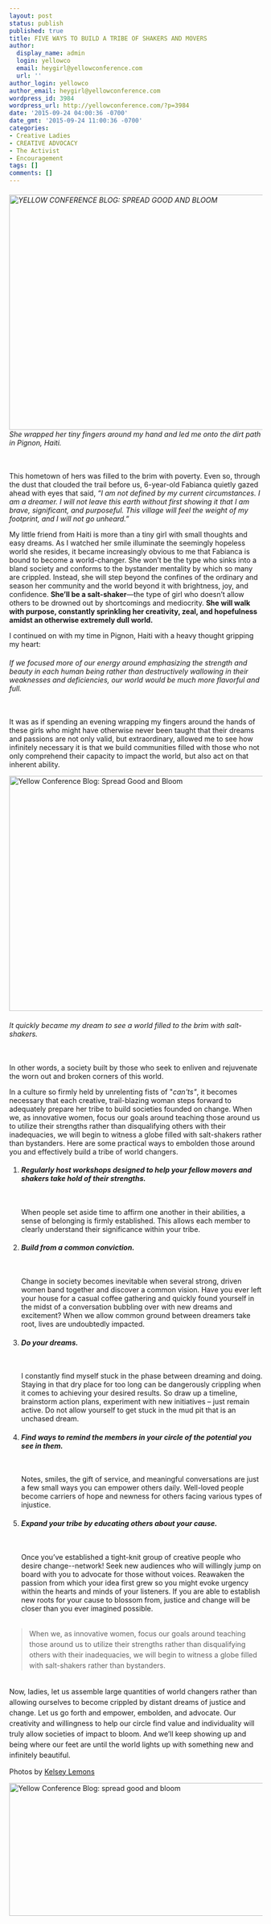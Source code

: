 ```yaml
---
layout: post
status: publish
published: true
title: FIVE WAYS TO BUILD A TRIBE OF SHAKERS AND MOVERS
author:
  display_name: admin
  login: yellowco
  email: heygirl@yellowconference.com
  url: ''
author_login: yellowco
author_email: heygirl@yellowconference.com
wordpress_id: 3984
wordpress_url: http://yellowconference.com/?p=3984
date: '2015-09-24 04:00:36 -0700'
date_gmt: '2015-09-24 11:00:36 -0700'
categories:
- Creative Ladies
- CREATIVE ADVOCACY
- The Activist
- Encouragement
tags: []
comments: []
---
```

<h6><a href="http://yellowconference.com/wp-content/uploads/2015/09/Thursdaypost1.jpg"><img class="aligncenter size-full wp-image-3986" src="http://yellowconference.com/wp-content/uploads/2015/09/Thursdaypost1.jpg" alt="YELLOW CONFERENCE BLOG: SPREAD GOOD AND BLOOM" width="700" height="467" /></a>She wrapped her tiny fingers around my hand and led me onto the dirt path in Pignon, Haiti.</h6><br />
This hometown of hers was filled to the brim with poverty. Even so, through the dust that clouded the trail before us, 6-year-old Fabianca quietly gazed ahead with eyes that said, <em>&ldquo;I am not defined by my current circumstances. I am a dreamer. I will not leave this earth without first showing it that I am brave, significant, and purposeful. This village will feel the weight of my footprint, and I will not go unheard.&rdquo;</em></p>
<p>My little friend from Haiti is more than a tiny girl with small thoughts and easy dreams. As I watched her smile illuminate the seemingly hopeless world she resides, it became increasingly obvious to me that Fabianca is bound to become a world-changer. She won&rsquo;t be the type who sinks into a bland society and conforms to the bystander mentality by which so many are crippled. Instead, she will step beyond the confines of the ordinary and season her community and the world beyond it with brightness, joy, and confidence. <strong>She&rsquo;ll be a salt-shaker</strong>&mdash;the type of girl who doesn&rsquo;t allow others to be drowned out by shortcomings and mediocrity. <strong>She will&nbsp;walk with purpose, constantly sprinkling her creativity, zeal, and hopefulness amidst an otherwise extremely dull world.</strong></p>
<p>I continued on with my time in Pignon, Haiti with a heavy thought gripping my heart:</p>
<h6>If we focused more of our energy around emphasizing the strength and beauty in each human being rather than destructively wallowing in their weaknesses and deficiencies, our world would be much more flavorful and full.</h6><br />
It was as if spending an evening wrapping my fingers around the hands of these&nbsp;girls who might have otherwise never been taught that their dreams and passions are not only valid, but extraordinary, allowed me to see how infinitely necessary it is that we build communities filled with those who not only comprehend their capacity to impact the world, but also act on that inherent ability.</p>
<p><a href="http://yellowconference.com/wp-content/uploads/2015/09/THURSDAY2.jpg"><img class="aligncenter size-full wp-image-3987" src="http://yellowconference.com/wp-content/uploads/2015/09/THURSDAY2.jpg" alt="Yellow Conference Blog: Spread Good and Bloom" width="700" height="467" /></a></p>
<h6>It quickly became my dream to see a world filled to the brim with salt-shakers.</h6><br />
In other words, a society built by those who seek to enliven and rejuvenate the worn out and broken corners of this world.</p>
<p>In a culture so firmly held&nbsp;by unrelenting fists of "<em>can'ts"</em>, it becomes necessary that each creative, trail-blazing woman steps forward to adequately prepare her tribe to build societies founded on change.&nbsp;When we, as innovative women, focus our goals around teaching those around us to utilize their strengths rather than disqualifying others with their inadequacies, we will begin to witness a globe filled with salt-shakers rather than bystanders. Here are some practical ways to embolden those around you and effectively build a tribe of world changers.</p>
<ol>
<li>
<h6><strong>Regularly host workshops designed to help your fellow movers and shakers take hold of their strengths.</strong></h6><br />
When people set aside time to affirm one another in their abilities, a sense of belonging is firmly established. This allows each member to clearly understand their significance within your tribe.</li></p>
<li>
<h6><strong>Build from a common conviction.</strong></h6><br />
Change in society becomes inevitable when several strong, driven women band together and discover a common vision. Have you ever left your house for a casual coffee gathering and quickly found yourself in the midst of a conversation bubbling over with new dreams and excitement? When we allow common ground between dreamers take root, lives are undoubtedly impacted.</li></p>
<li>
<h6><strong>Do your dreams.</strong></h6><br />
I constantly find myself stuck in the phase between dreaming and doing. Staying in that dry place for too long can be dangerously crippling when it comes to achieving your desired results. So draw up a timeline, brainstorm action plans, experiment with new initiatives &ndash; just remain active. Do not allow yourself to get stuck in the mud pit that is an unchased dream.</li></p>
<li>
<h6><strong>Find ways to remind the members in your circle of the potential you see in them.</strong></h6><br />
Notes, smiles, the gift of service, and meaningful conversations are just a few small ways you can empower others daily. Well-loved people become carriers of hope and newness for others facing various types of injustice.</li></p>
<li>
<h6><strong>Expand your tribe by educating others about your cause.</strong></h6><br />
Once you&rsquo;ve established a tight-knit group of creative people who desire change--network! Seek new audiences who will willingly jump on board with you to advocate for those without voices. Reawaken the passion from which your idea first grew so&nbsp;you might evoke urgency within the hearts and minds of your listeners. If you are able to establish new roots for your cause to blossom from, justice and change will be closer than you ever imagined possible.</li><br />
</ol></p>
<blockquote><p><span style="line-height: 1.5;">When we, as innovative women, focus our goals around teaching those around us to utilize their strengths rather than disqualifying others with their inadequacies, we will begin to witness a globe filled with salt-shakers rather than bystanders.</span></blockquote><br />
<span style="line-height: 1.5;">Now, ladies, let us assemble large quantities of world changers rather than allowing ourselves to become crippled by distant dreams of justice and change. Let us go forth and empower, embolden, and advocate. Our creativity and willingness to help our circle find value and individuality will truly allow societies of impact to bloom. And we&rsquo;ll keep showing up and being where our feet are until the world lights up with something new and infinitely beautiful.</span></p>
<p>Photos by <a href="http://sheinthemaking.blogspot.com/" target="_blank">Kelsey Lemons</a></p>
<p><a href="https://makennanahorniak.wordpress.com/" target="_blank"><img class="aligncenter size-full wp-image-3990" src="http://yellowconference.com/wp-content/uploads/2015/09/MAKENNANAHORNIAK.jpg" alt="Yellow Conference Blog: spread good and bloom" width="700" height="264" /></a></p>
<p>&nbsp;</p>
